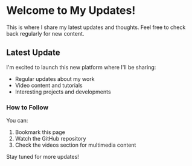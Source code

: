 # Welcome to My Updates!

This is where I share my latest updates and thoughts. Feel free to check back regularly for new content.

## Latest Update

I'm excited to launch this new platform where I'll be sharing:
- Regular updates about my work
- Video content and tutorials
- Interesting projects and developments

### How to Follow

You can:
1. Bookmark this page
2. Watch the GitHub repository
3. Check the videos section for multimedia content

Stay tuned for more updates!
